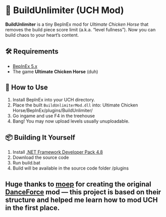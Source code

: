 # 🧱 BuildUnlimiter (UCH Mod)

**BuildUnlimiter** is a tiny BepInEx mod for *Ultimate Chicken Horse* that removes the build piece score limit (a.k.a. “level fullness”). Now you can build chaos to your heart’s content.

## 🛠 Requirements

- [BepInEx 5.x](https://github.com/BepInEx/BepInEx)
- The game **Ultimate Chicken Horse** (duh)

## 🧪 How to Use

1. Install BepInEx into your UCH directory.
2. Place the built `BuildUnlimiterMod.dll` into: Ultimate Chicken Horse/BepInEx/plugins/BuildUnlimiter/
3. Go ingame and use F4 in the treehouse
4. Bang! You may now upload levels usually unuploadable.

## 📦 Building It Yourself

1. Install [.NET Framework Developer Pack 4.8](https://dotnet.microsoft.com/en-us/download/dotnet-framework/net48)
2. Download the source code
3. Run build.bat
4. Build will be available in the source code folder /plugins

## Huge thanks to **[moep](https://github.com/batram)** for creating the original [DanceForce](https://github.com/batram/UCH-DanceForce/tree/main) mod — this project is based on their structure and helped me learn how to mod UCH in the first place.
